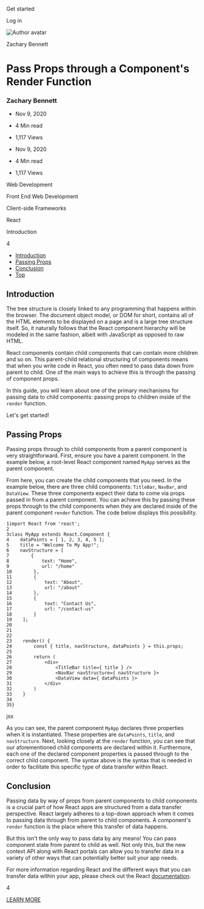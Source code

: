 <span data-css-15b13by="" aria-hidden="false">Get started</span>

<span data-css-15b13by="" aria-hidden="false">Log in</span>

<img src="../../pluralsight.imgix.net/author/lg/b80bbd58-40e1-4db4-a8e5-12bb0fecc089.png" alt="Author avatar" class="jsx-3841407315" />

Zachary Bennett

Pass Props through a Component's Render Function
================================================

### Zachary Bennett

-   Nov 9, 2020
-   4 Min read
-   1,117 Views

-   Nov 9, 2020
-   <span class="jsx-3759398792" itemprop="timeRequired">4 Min</span> read
-   1,117 Views

<span class="jsx-3759398792"></span>

<span data-css-1997kh1="">Web Development</span>

<span class="jsx-3759398792"></span>

<span data-css-1997kh1="">Front End Web Development</span>

<span class="jsx-3759398792"></span>

<span data-css-1997kh1="">Client-side Frameworks</span>

<span class="jsx-3759398792"></span>

<span data-css-1997kh1="">React</span>

Introduction

4

-   <a href="#module-introduction" class="menu-link">Introduction</a>
-   <a href="#module-passingprops" class="menu-link">Passing Props</a>
-   <a href="#module-conclusion" class="menu-link">Conclusion</a>
-   <a href="#top" class="menu-link">Top</a>

Introduction
------------

The tree structure is closely linked to any programming that happens within the browser. The document object model, or DOM for short, contains all of the HTML elements to be displayed on a page and is a large tree structure itself. So, it naturally follows that the React component hierarchy will be modeled in the same fashion, albeit with JavaScript as opposed to raw HTML.

React components contain child components that can contain more children and so on. This parent-child relational structuring of components means that when you write code in React, you often need to pass data down from parent to child. One of the main ways to achieve this is through the passing of component props.

In this guide, you will learn about one of the primary mechanisms for passing data to child components: passing props to children inside of the <span class="jsx-3120878690">`render`</span> function.

Let's get started!

Passing Props
-------------

Passing props through to child components from a parent component is very straightforward. First, ensure you have a parent component. In the example below, a root-level React component named <span class="jsx-3120878690">`MyApp`</span> serves as the parent component.

From here, you can create the child components that you need. In the example below, there are three child components: <span class="jsx-3120878690">`TitleBar`</span>, <span class="jsx-3120878690">`NavBar`</span>, and <span class="jsx-3120878690">`DataView`</span>. These three components expect their data to come via props passed in from a parent component. You can achieve this by passing these props through to the child components when they are declared inside of the parent component <span class="jsx-3120878690">`render`</span> function. The code below displays this possibility.

    1import React from 'react';
    2
    3class MyApp extends React.Component {
    4    dataPoints = [ 1, 2, 3, 4, 5 ];
    5    title = "Welcome To My App!";
    6    navStructure = [
    7        {
    8            text: "Home",
    9            url: "/home"
    10        },
    11        {
    12            text: "About",
    13            url: "/about"
    14        },
    15        {
    16            text: "Contact Us",
    17            url: "/contact-us"
    18        }
    19    ];
    20
    21
    22
    23    render() {
    24        const { title, navStructure, dataPoints } = this.props;
    25
    26        return (
    27            <div>
    28                <TitleBar title={ title } />
    29                <NavBar navStructure={ navStructure }>
    30                <DataView data={ dataPoints }>
    31            </div>
    32        )
    33    }
    34
    35}

jsx

As you can see, the parent component <span class="jsx-3120878690">`MyApp`</span> declares three properties when it is instantiated. These properties are <span class="jsx-3120878690">`dataPoints`</span>, <span class="jsx-3120878690">`title`</span>, and <span class="jsx-3120878690">`navStructure`</span>. Next, looking closely at the <span class="jsx-3120878690">`render`</span> function, you can see that our aforementioned child components are declared within it. Furthermore, each one of the declared component properties is passed through to the correct child component. The syntax above is the syntax that is needed in order to facilitate this specific type of data transfer within React.

Conclusion
----------

Passing data by way of props from parent components to child components is a crucial part of how React apps are structured from a data transfer perspective. React largely adheres to a top-down approach when it comes to passing data through from parent to child components. A component's <span class="jsx-3120878690">`render`</span> function is the place where this transfer of data happens.

But this isn't the only way to pass data by any means! You can pass component state from parent to child as well. Not only this, but the new context API along with React portals can allow you to transfer data in a variety of other ways that can potentially better suit your app needs.

For more information regarding React and the different ways that you can transfer data within your app, please check out the React [documentation](https://reactjs.org/docs/components-and-props.html).

4

[<span data-css-15b13by="" aria-hidden="false">LEARN MORE</span>](https://www.pluralsight.com/product/paths)

